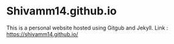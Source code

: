 # Shivamm14.github.io
This is a personal website hosted using Gitgub and Jekyll.
Link : https://shivamm14.github.io/

